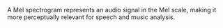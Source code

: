 A Mel spectrogram represents an audio signal in the Mel scale, making it more perceptually relevant for speech and music analysis.
